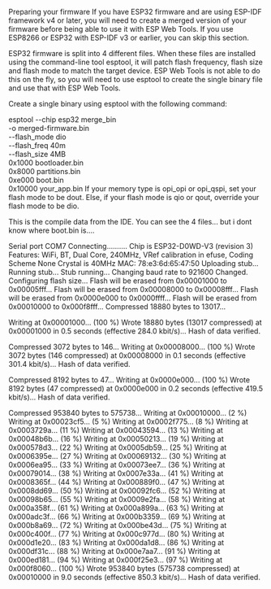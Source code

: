 Preparing your firmware
If you have ESP32 firmware and are using ESP-IDF framework v4 or later, you will need to create a merged version of your firmware before being able to use it with ESP Web Tools. If you use ESP8266 or ESP32 with ESP-IDF v3 or earlier, you can skip this section.

ESP32 firmware is split into 4 different files. When these files are installed using the command-line tool esptool, it will patch flash frequency, flash size and flash mode to match the target device. ESP Web Tools is not able to do this on the fly, so you will need to use esptool to create the single binary file and use that with ESP Web Tools.

Create a single binary using esptool with the following command:

esptool --chip esp32 merge_bin \
  -o merged-firmware.bin \
  --flash_mode dio \
  --flash_freq 40m \
  --flash_size 4MB \
  0x1000 bootloader.bin \
  0x8000 partitions.bin \
  0xe000 boot.bin \
  0x10000 your_app.bin
If your memory type is opi_opi or opi_qspi, set your flash mode to be dout. Else, if your flash mode is qio or qout, override your flash mode to be dio.



This is the compile data from the IDE.  You can see the 4 files... but i dont know where boot.bin is....


Serial port COM7
Connecting..........
Chip is ESP32-D0WD-V3 (revision 3)
Features: WiFi, BT, Dual Core, 240MHz, VRef calibration in efuse, Coding Scheme None
Crystal is 40MHz
MAC: 78:e3:6d:65:47:50
Uploading stub...
Running stub...
Stub running...
Changing baud rate to 921600
Changed.
Configuring flash size...
Flash will be erased from 0x00001000 to 0x00005fff...
Flash will be erased from 0x00008000 to 0x00008fff...
Flash will be erased from 0x0000e000 to 0x0000ffff...
Flash will be erased from 0x00010000 to 0x000f8fff...
Compressed 18880 bytes to 13017...

Writing at 0x00001000... (100 %)
Wrote 18880 bytes (13017 compressed) at 0x00001000 in 0.5 seconds (effective 284.0 kbit/s)...
Hash of data verified.

Compressed 3072 bytes to 146...
Writing at 0x00008000... (100 %)
Wrote 3072 bytes (146 compressed) at 0x00008000 in 0.1 seconds (effective 301.4 kbit/s)...
Hash of data verified.

Compressed 8192 bytes to 47...
Writing at 0x0000e000... (100 %)
Wrote 8192 bytes (47 compressed) at 0x0000e000 in 0.2 seconds (effective 419.5 kbit/s)...
Hash of data verified.

Compressed 953840 bytes to 575738...
Writing at 0x00010000... (2 %)
Writing at 0x00023cf5... (5 %)
Writing at 0x0002f775... (8 %)
Writing at 0x0003729a... (11 %)
Writing at 0x00043594... (13 %)
Writing at 0x00048b6b... (16 %)
Writing at 0x00050213... (19 %)
Writing at 0x000578d3... (22 %)
Writing at 0x0005db59... (25 %)
Writing at 0x0006395e... (27 %)
Writing at 0x00069132... (30 %)
Writing at 0x0006ea95... (33 %)
Writing at 0x00073ee7... (36 %)
Writing at 0x00079014... (38 %)
Writing at 0x0007e33a... (41 %)
Writing at 0x0008365f... (44 %)
Writing at 0x000889f0... (47 %)
Writing at 0x0008dd69... (50 %)
Writing at 0x00092fc6... (52 %)
Writing at 0x00098b65... (55 %)
Writing at 0x0009e2fa... (58 %)
Writing at 0x000a358f... (61 %)
Writing at 0x000a899a... (63 %)
Writing at 0x000adc3f... (66 %)
Writing at 0x000b3359... (69 %)
Writing at 0x000b8a69... (72 %)
Writing at 0x000be43d... (75 %)
Writing at 0x000c400f... (77 %)
Writing at 0x000c977d... (80 %)
Writing at 0x000d1e20... (83 %)
Writing at 0x000da1d8... (86 %)
Writing at 0x000df31c... (88 %)
Writing at 0x000e7aa7... (91 %)
Writing at 0x000ed181... (94 %)
Writing at 0x000f25e3... (97 %)
Writing at 0x000f8060... (100 %)
Wrote 953840 bytes (575738 compressed) at 0x00010000 in 9.0 seconds (effective 850.3 kbit/s)...
Hash of data verified.